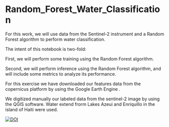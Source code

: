 # Random_Forest_Water_Classification
For this work, we will use data from the Sentinel-2 instrument and a Random Forest algorithm to perform water classification.

The intent of this notebook is two-fold:

First, we will perform some training using the Random Forest algorithm.

Second, we will perform inference using the Random Forest algorithm, and will include some metrics to analyze its performance.

For this exercise we have downloaded our features data from the copernicus platform by using the Google Earth Engine .

We digitized manually our labeled data from the sentinel-2 image by using the QGIS software. Water extend frorm Lakes Azeui and Enriquillo in the island of Haiti were used.

[![DOI](https://zenodo.org/badge/839388281.svg)](https://doi.org/10.5281/zenodo.14894604)
